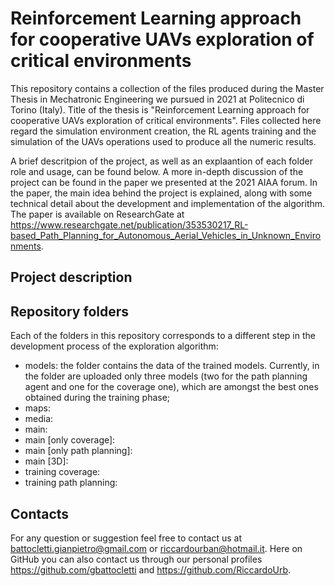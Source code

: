 # Reinforcement Learning approach for cooperative UAVs exploration of critical environments

This repository contains a collection of the files produced during the Master Thesis in Mechatronic Engineering we pursued in 2021 at Politecnico di Torino (Italy). Title of the thesis is "Reinforcement Learning approach for cooperative UAVs exploration of critical environments". Files collected here regard the simulation environment creation, the RL agents training and the simulation of the UAVs operations used to produce all the numeric results. 

A brief descritpion of the project, as well as an explaantion of each folder role and usage, can be found below. A more in-depth discussion of the project can be found in the paper we presented at the 2021 AIAA forum. In the paper, the main idea behind the project is explained, along with some technical detail about the development and implementation of the algorithm. The paper is available on ResearchGate at https://www.researchgate.net/publication/353530217_RL-based_Path_Planning_for_Autonomous_Aerial_Vehicles_in_Unknown_Environments. 

## Project description



## Repository folders

Each of the folders in this repository corresponds to a different step in the development process of the exploration algorithm:
- models: the folder contains the data of the trained models. Currently, in the folder are uploaded only three models (two for the path planning agent and one for the coverage one), which are amongst the best ones obtained during the training phase;
- maps: 
- media:
- main:
- main [only coverage]:
- main [only path planning]:
- main [3D]:
- training coverage:
- training path planning:

## Contacts

For any question or suggestion feel free to contact us at battocletti.gianpietro@gmail.com or riccardourban@hotmail.it. Here on GitHub you can also contact us through our personal profiles https://github.com/gbattocletti and https://github.com/RiccardoUrb.

